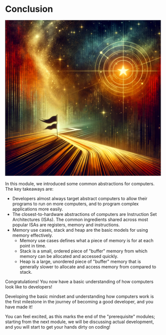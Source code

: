 # Conclusion

![journey-milestone](res/journey-milestone.png)

In this module, we introduced some common abstractions for computers.
The key takeaways are:

- Developers almost always target abstract computers
to allow their programs to run on more computers,
and to program complex applications more easily.
- The closest-to-hardware abstractions of computers are Instruction Set Architectures (ISAs).
The common ingredients shared across most popular ISAs are registers, memory and instructions.
- Memory use cases, stack and heap are the basic models for using memory effectively.
    - Memory use cases defines what a piece of memory is for at each point in time.
    - Stack is a small, ordered piece of "buffer" memory from which memory can be allocated and accessed quickly.
    - Heap is a large, unordered piece of "buffer" memory that is generally slower to allocate and access memory from compared to stack.

Congratulations!
You now have a basic understanding of how computers look like to developers!

Developing the basic mindset and understanding how computers work is the first milestone
in the journey of becoming a good developer,
and you have made it!

You can feel excited, as this marks the end of the "prerequisite" modules;
starting from the next module, we will be discussing actual development,
and you will start to get your hands dirty on coding!
